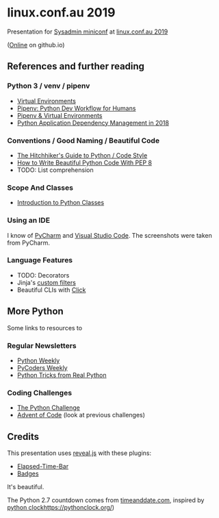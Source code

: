 # linux.conf.au 2019
Presentation for [Sysadmin miniconf](http://sysadmin.miniconf.org/) at [linux.conf.au 2019](https://linux.conf.au/)

([Online](https://jangroth.github.io/linuxconf2019/) on github.io)

## References and further reading

### Python 3 / venv / pipenv

* [Virtual Environments](https://python-guide-cn.readthedocs.io/en/latest/dev/virtualenvs.html)
* [Pipenv: Python Dev Workflow for Humans](https://pipenv.readthedocs.io/en/latest/)
* [Pipenv & Virtual Environments](https://docs.python-guide.org/dev/virtualenvs/)
* [Python Application Dependency Management in 2018](https://hynek.me/articles/python-app-deps-2018)

### Conventions / Good Naming / Beautiful Code

* [The Hitchhiker's Guide to Python / Code Style](https://docs.python-guide.org/writing/style/)
* [How to Write Beautiful Python Code With PEP 8](https://realpython.com/python-pep8/)
* TODO: List comprehension

### Scope And Classes

* [Introduction to Python Classes](http://introtopython.org/classes.html)

### Using an IDE

I know of [PyCharm](https://www.jetbrains.com/pycharm/) and [Visual Studio Code](https://code.visualstudio.com/). The screenshots were taken from PyCharm.

### Language Features

* TODO: Decorators
* Jinja's [custom filters](http://jinja.pocoo.org/docs/2.10/api/#writing-filters)
* Beautiful CLIs with [Click](https://click.palletsprojects.com/en/7.x/) 

## More Python

Some links to resources to 

### Regular Newsletters
* [Python Weekly](https://www.pythonweekly.com/)
* [PyCoders Weekly](https://pycoders.com/)
* [Python Tricks from Real Python](https://realpython.com/)

### Coding Challenges
* [The Python Challenge](http://www.pythonchallenge.com/)
* [Advent of Code](https://adventofcode.com/) (look at previous challenges)

## Credits

This presentation uses [reveal.js](https://github.com/hakimel/reveal.js) with these plugins:
* [Elapsed-Time-Bar](https://github.com/tkrkt/reveal.js-elapsed-time-bar) 
* [Badges](https://github.com/ThomasWeinert/reveal-badges) 
  
It's beautiful.

The Python 2.7 countdown comes from [timeanddate.com](https://www.timeanddate.com/clocks/freecountdown.html), inspired by [python clock]()https://pythonclock.org/)